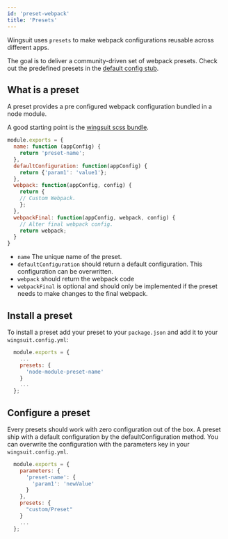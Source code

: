 ```yaml
---
id: 'preset-webpack'
title: 'Presets'
---
```


Wingsuit uses `presets` to make webpack configurations reusable across different apps.

The goal is to deliver a community-driven set of webpack presets. Check out the predefined presets in the [default config stub](@TODO).


## What is a preset
A preset provides a pre configured webpack configuration bundled in a node module.

A good starting point is the [wingsuit scss bundle](https://github.com/wingsuit-designsystem/wingsuit/blob/master/presets/scss/src/index.ts).

```js
module.exports = {
  name: function (appConfig) {
    return 'preset-name';
  },
  defaultConfiguration: function(appConfig) {
    return {'param1': 'value1'};
  },
  webpack: function(appConfig, config) {
    return {
    // Custom Webpack.
    };
  },
  webpackFinal: function(appConfig, webpack, config) {
    // Alter final webpack config.
    return webpack; 
  }
}
```
* `name` The unique name of the preset.
* `defaultConfiguration` should return a default configuration. This configuration can be overwritten.
* `webpack` should return the webpack code
* `webpackFinal` is optional and should only be implemented if the preset needs to make changes to the final webpack.

## Install a preset
To install a preset add your preset to your `package.json` and add it to your `wingsuit.config.yml`:
```js
  module.exports = {
    ... 
    presets: {
      'node-module-preset-name'
    }
    ...
  };

```

## Configure a preset
Every presets should work with zero configuration out of the box. A preset ship with a default configuration by the defaultConfiguration method.
You can overwrite the configuration with the parameters key in your `wingsuit.config.yml`.

```js
  module.exports = {
    parameters: {
      'preset-name': {
        'param1': 'newValue'
      }
    }, 
    presets: {
      "custom/Preset"
    }
    ...
  };

```


